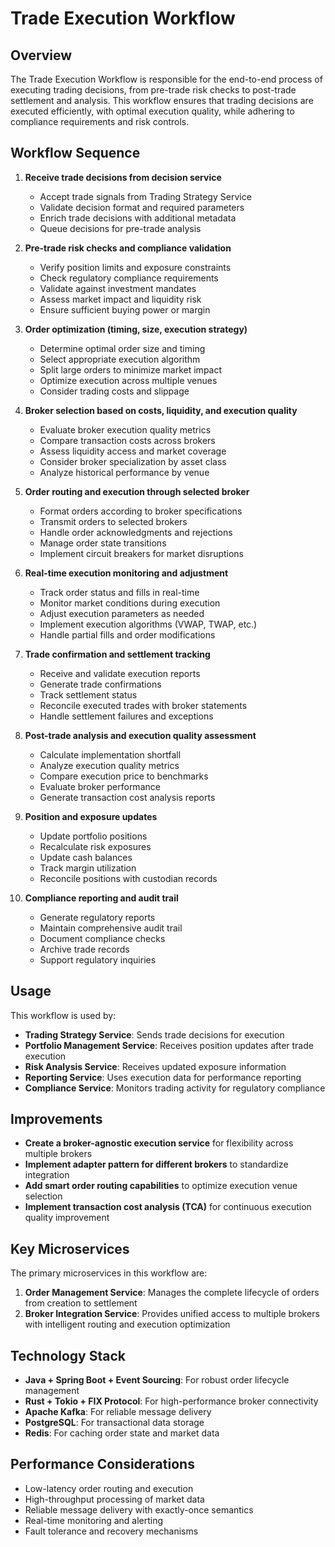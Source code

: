 # Trade Execution Workflow

## Overview
The Trade Execution Workflow is responsible for the end-to-end process of executing trading decisions, from pre-trade risk checks to post-trade settlement and analysis. This workflow ensures that trading decisions are executed efficiently, with optimal execution quality, while adhering to compliance requirements and risk controls.

## Workflow Sequence
1. **Receive trade decisions from decision service**
   - Accept trade signals from Trading Strategy Service
   - Validate decision format and required parameters
   - Enrich trade decisions with additional metadata
   - Queue decisions for pre-trade analysis

2. **Pre-trade risk checks and compliance validation**
   - Verify position limits and exposure constraints
   - Check regulatory compliance requirements
   - Validate against investment mandates
   - Assess market impact and liquidity risk
   - Ensure sufficient buying power or margin

3. **Order optimization (timing, size, execution strategy)**
   - Determine optimal order size and timing
   - Select appropriate execution algorithm
   - Split large orders to minimize market impact
   - Optimize execution across multiple venues
   - Consider trading costs and slippage

4. **Broker selection based on costs, liquidity, and execution quality**
   - Evaluate broker execution quality metrics
   - Compare transaction costs across brokers
   - Assess liquidity access and market coverage
   - Consider broker specialization by asset class
   - Analyze historical performance by venue

5. **Order routing and execution through selected broker**
   - Format orders according to broker specifications
   - Transmit orders to selected brokers
   - Handle order acknowledgments and rejections
   - Manage order state transitions
   - Implement circuit breakers for market disruptions

6. **Real-time execution monitoring and adjustment**
   - Track order status and fills in real-time
   - Monitor market conditions during execution
   - Adjust execution parameters as needed
   - Implement execution algorithms (VWAP, TWAP, etc.)
   - Handle partial fills and order modifications

7. **Trade confirmation and settlement tracking**
   - Receive and validate execution reports
   - Generate trade confirmations
   - Track settlement status
   - Reconcile executed trades with broker statements
   - Handle settlement failures and exceptions

8. **Post-trade analysis and execution quality assessment**
   - Calculate implementation shortfall
   - Analyze execution quality metrics
   - Compare execution price to benchmarks
   - Evaluate broker performance
   - Generate transaction cost analysis reports

9. **Position and exposure updates**
   - Update portfolio positions
   - Recalculate risk exposures
   - Update cash balances
   - Track margin utilization
   - Reconcile positions with custodian records

10. **Compliance reporting and audit trail**
    - Generate regulatory reports
    - Maintain comprehensive audit trail
    - Document compliance checks
    - Archive trade records
    - Support regulatory inquiries

## Usage
This workflow is used by:
- **Trading Strategy Service**: Sends trade decisions for execution
- **Portfolio Management Service**: Receives position updates after trade execution
- **Risk Analysis Service**: Receives updated exposure information
- **Reporting Service**: Uses execution data for performance reporting
- **Compliance Service**: Monitors trading activity for regulatory compliance

## Improvements
- **Create a broker-agnostic execution service** for flexibility across multiple brokers
- **Implement adapter pattern for different brokers** to standardize integration
- **Add smart order routing capabilities** to optimize execution venue selection
- **Implement transaction cost analysis (TCA)** for continuous execution quality improvement

## Key Microservices
The primary microservices in this workflow are:
1. **Order Management Service**: Manages the complete lifecycle of orders from creation to settlement
2. **Broker Integration Service**: Provides unified access to multiple brokers with intelligent routing and execution optimization

## Technology Stack
- **Java + Spring Boot + Event Sourcing**: For robust order lifecycle management
- **Rust + Tokio + FIX Protocol**: For high-performance broker connectivity
- **Apache Kafka**: For reliable message delivery
- **PostgreSQL**: For transactional data storage
- **Redis**: For caching order state and market data

## Performance Considerations
- Low-latency order routing and execution
- High-throughput processing of market data
- Reliable message delivery with exactly-once semantics
- Real-time monitoring and alerting
- Fault tolerance and recovery mechanisms